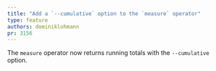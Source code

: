 ```yaml
---
title: "Add a `--cumulative` option to the `measure` operator"
type: feature
authors: dominiklohmann
pr: 3156
---
```


The `measure` operator now returns running totals with the `--cumulative`
option.
